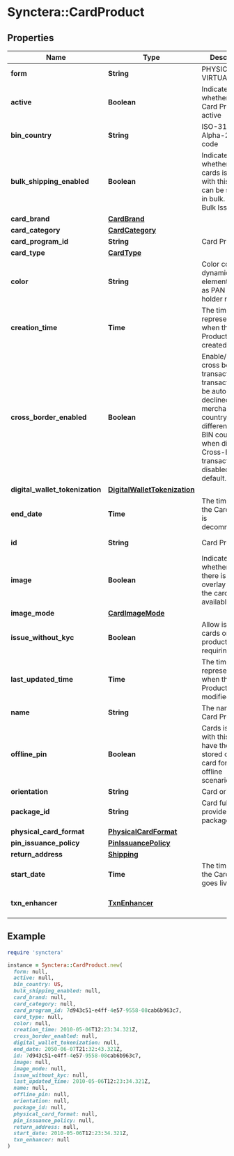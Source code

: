 # Synctera::CardProduct

## Properties

| Name | Type | Description | Notes |
| ---- | ---- | ----------- | ----- |
| **form** | **String** | PHYSICAL or VIRTUAL. |  |
| **active** | **Boolean** | Indicates whether the Card Product is active |  |
| **bin_country** | **String** | ISO-3166-1 Alpha-2 country code | [optional] |
| **bulk_shipping_enabled** | **Boolean** | Indicates whether or not cards issued with this product can be shipped in bulk. Refer to Bulk Issuance. | [optional][default to false] |
| **card_brand** | [**CardBrand**](CardBrand.md) |  | [optional] |
| **card_category** | [**CardCategory**](CardCategory.md) |  | [optional] |
| **card_program_id** | **String** | Card Program ID |  |
| **card_type** | [**CardType**](CardType.md) |  | [optional] |
| **color** | **String** | Color code for dynamic card elements such as PAN and card holder name | [optional] |
| **creation_time** | **Time** | The timestamp representing when the Card Product was created | [optional][readonly] |
| **cross_border_enabled** | **Boolean** | Enable/Disable cross border transaction - transaction will be automatically declined when merchant country is different than BIN country when disabled. Cross-Border transaction are disabled by default.  | [optional] |
| **digital_wallet_tokenization** | [**DigitalWalletTokenization**](DigitalWalletTokenization.md) |  | [optional] |
| **end_date** | **Time** | The time when the Card Product is decommissioned | [optional] |
| **id** | **String** | Card Product ID | [optional][readonly] |
| **image** | **Boolean** | Indicates whether or not there is an overlay image of the card product available | [optional] |
| **image_mode** | [**CardImageMode**](CardImageMode.md) |  | [optional] |
| **issue_without_kyc** | **Boolean** | Allow issuing cards on this product without requiring KYC | [optional] |
| **last_updated_time** | **Time** | The timestamp representing when the Card Product was last modified | [optional][readonly] |
| **name** | **String** | The name of the Card Product |  |
| **offline_pin** | **Boolean** | Cards issued with this product have the PIN stored on the card for use in offline scenarios. | [optional] |
| **orientation** | **String** | Card orientation | [optional] |
| **package_id** | **String** | Card fulfillment provider’s package ID | [optional] |
| **physical_card_format** | [**PhysicalCardFormat**](PhysicalCardFormat.md) |  | [optional] |
| **pin_issuance_policy** | [**PinIssuancePolicy**](PinIssuancePolicy.md) |  | [optional] |
| **return_address** | [**Shipping**](Shipping.md) |  | [optional] |
| **start_date** | **Time** | The time when the Card Product goes live |  |
| **txn_enhancer** | [**TxnEnhancer**](TxnEnhancer.md) |  | [optional][default to &#39;NONE&#39;] |

## Example

```ruby
require 'synctera'

instance = Synctera::CardProduct.new(
  form: null,
  active: null,
  bin_country: US,
  bulk_shipping_enabled: null,
  card_brand: null,
  card_category: null,
  card_program_id: 7d943c51-e4ff-4e57-9558-08cab6b963c7,
  card_type: null,
  color: null,
  creation_time: 2010-05-06T12:23:34.321Z,
  cross_border_enabled: null,
  digital_wallet_tokenization: null,
  end_date: 2050-06-07T21:32:43.321Z,
  id: 7d943c51-e4ff-4e57-9558-08cab6b963c7,
  image: null,
  image_mode: null,
  issue_without_kyc: null,
  last_updated_time: 2010-05-06T12:23:34.321Z,
  name: null,
  offline_pin: null,
  orientation: null,
  package_id: null,
  physical_card_format: null,
  pin_issuance_policy: null,
  return_address: null,
  start_date: 2010-05-06T12:23:34.321Z,
  txn_enhancer: null
)
```

